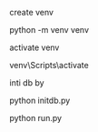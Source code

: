 create venv 


python -m venv venv

activate venv

venv\Scripts\activate


inti db by

python initdb.py

python run.py
